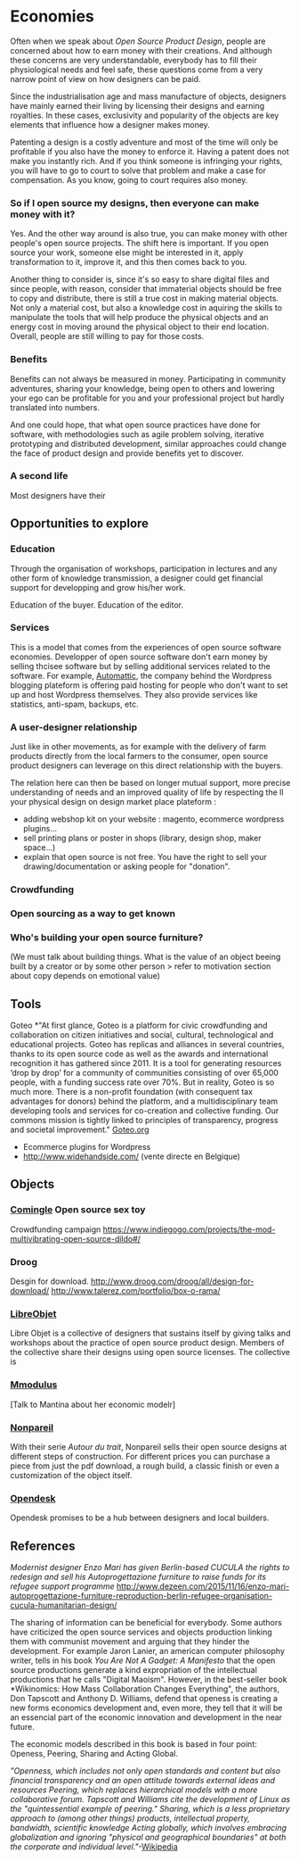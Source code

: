 Economies
========

Often when we speak about *Open Source Product Design*, people are concerned about how to earn money with their creations. And although these concerns are very understandable, everybody has to fill their physiological needs and feel safe, these questions come from a very narrow point of view on how designers can be paid.

Since the industrialisation age and mass manufacture of objects, designers have mainly earned their living by licensing their designs and earning royalties. In these cases, exclusivity and popularity of the objects are key elements that influence how a designer makes money.

Patenting a design is a costly adventure and most of the time will only be profitable if you also have the money to enforce it. Having a patent does not make you instantly rich. And if you think someone is infringing your rights, you will have to go to court to solve that problem and make a case for compensation. As you know, going to court requires also money.

### So if I open source my designs, then everyone can make money with it?

Yes. And the other way around is also true, you can make money with other people's open source projects. The shift here is important. If you open source your work, someone else might be interested in it, apply transformation to it, improve it, and this then comes back to you. 

Another thing to consider is, since it's so easy to share digital files and since people, with reason, consider that immaterial objects should be free to copy and distribute, there is still a true cost in making material objects. Not only a material cost, but also a knowledge cost in aquiring the skills to manipulate the tools that will help produce the physical objects and an energy cost in moving around the physical object to their end location. Overall, people are still willing to pay for those costs.

### Benefits

Benefits can not always be measured in money. Participating in community adventures, sharing your knowledge, being open to others and lowering your ego can be profitable for you and your professional project but hardly translated into numbers.

And one could hope, that what open source practices have done for software, with methodologies such as agile problem solving, iterative prototyping and distributed development, similar approaches could change the face of product design and provide benefits yet to discover.

### A second life

Most designers have their 

Opportunities to explore
----------------------------------
### Education
Through the organisation of workshops, participation in lectures and any other form of knowledge transmission, a designer could get financial support for developping and grow his/her work.

Education of the buyer.
Education of the editor.

### Services
This is a model that comes from the experiences of open source software economies. Developper of open source software don't earn money by selling thcisee software but by selling additional services related to the software. For example, [Automattic](https://automattic.com/ ), the company behind the Wordpress blogging plateform is offering paid hosting for people who don't want to set up and host Wordpress themselves. They also provide services like statistics, anti-spam, backups, etc.

### A user-designer relationship
Just like in other movements, as for example with the delivery of farm products directly from the local farmers to the consumer, open source product designers can leverage on this direct relationship with the buyers.

The relation here can then be based on longer mutual support, more precise understanding of needs and an improved quality of life by respecting the ll your physical design on design market place plateform : 
   - adding webshop kit on your website : magento, ecommerce wordpress plugins...
   - sell printing plans or poster in shops (library, design shop, maker space...)
   - explain that open source is not free. You have the right to sell your drawing/documentation
   or asking people for "donation".

### Crowdfunding

### Open sourcing as a way to get known

### Who's building your open source furniture?
(We must talk about building things. What is the value of an object beeing built by a creator or by some other person > refer to motivation section about copy depends on emotional value)

Tools
-------
 Goteo
 *"At first glance, Goteo is a platform for civic crowdfunding and  collaboration on citizen initiatives and social, cultural, technological  and educational projects. Goteo has replicas and alliances in several  countries, thanks to its open source code as well as the awards and  international recognition it has gathered since 2011. It is a tool for  generating resources ‘drop by drop’ for a community of communities  consisting of over 65,000 people, with a funding success rate over 70%. 
But in reality, Goteo is so much more. There is a non-profit  foundation (with consequent tax advantages for donors) behind the  platform, and a multidisciplinary team developing tools and services for  co-creation and collective funding. Our commons mission is tightly  linked to principles of transparency, progress and societal improvement." [Goteo.org](https://en.goteo.org/about)

 - Ecommerce plugins for Wordpress
 - http://www.widehandside.com/ (vente directe en Belgique)

Objects
-----------

### [Comingle](https://www.comingle.io/) Open source sex toy
Crowdfunding campaign https://www.indiegogo.com/projects/the-mod-multivibrating-open-source-dildo#/

### Droog
Desgin for download. http://www.droog.com/droog/all/design-for-download/
http://www.talerez.com/portfolio/box-o-rama/

### [LibreObjet](http://libreobjet.org ) 
Libre Objet is a collective of designers that sustains itself by giving talks and workshops about the practice of open source product design. Members of the collective share their designs using open source licenses. The collective is 

### [Mmodulus](http://mmodulus.com/ ) 
[Talk to Mantina about her economic modelr]

### [Nonpareil](https://nonpareil.be )
With their serie *Autour du trait*, Nonpareil sells their open source designs at different steps of construction. For different prices you can purchase a piece from just the pdf download, a rough build, a classic finish or even a customization of the object itself.

### [Opendesk](https://www.opendesk.cc/ )
Opendesk promises to be a hub between designers and local builders. 

References
----------------
*Modernist designer Enzo Mari has given Berlin-based CUCULA the rights to redesign and sell his Autoprogettazione furniture to raise funds for its refugee support programme*
http://www.dezeen.com/2015/11/16/enzo-mari-autoprogettazione-furniture-reproduction-berlin-refugee-organisation-cucula-humanitarian-design/

The sharing of information can be beneficial for everybody. Some authors have criticized the open source services and objects production linking them with communist  movement and arguing that they hinder the development. For example  Jaron Lanier, an american computer philosophy writer, tells in his book *You Are Not A Gadget: A Manifesto* that the open source productions generate a kind expropriation  of the intellectual productions that he calls "Digital Maoism".  However, in the best-seller book *Wikinomics: How Mass Collaboration  Changes Everything",  the authors, Don Tapscott and Anthony D. Williams, defend that openess  is creating a new forms economics development and, even more, they tell  that it will be an essencial part of the economic innovation and development in the near future.

The economic models described in this book is based in four point: Openess, Peering, Sharing and Acting Global.

*"Openness,  which includes not only open standards and content but  also financial  transparency and an open attitude towards external ideas  and resources
Peering,  which replaces hierarchical models with a more collaborative forum.  Tapscott and Williams cite the development of Linux  as the  "quintessential example of peering."
Sharing,  which is a less proprietary approach to (among other  things) products,  intellectual property, bandwidth, scientific knowledge
Acting  globally, which involves embracing globalization and ignoring   "physical and geographical boundaries" at both the corporate and   individual level."*-[Wikipedia](https://en.wikipedia.org/wiki/Wikinomics)


